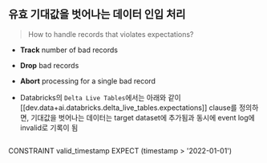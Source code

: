 
## 유효 기대값을 벗어나는 데이터 인입 처리

> How to handle records that violates expectations?
- <b>Track</b> number of bad records
- <b>Drop</b> bad records
- <b>Abort</b> processing for a single bad record


- Databricks의 `Delta Live Tables`에서는 아래와 같이 [[dev.data+ai.databricks.delta_live_tables.expectations]] clause를 정의하면, 기대값을 벗어나는 데이터는 target dataset에 추가됨과 동시에 event log에 invalid로 기록이 됨
  ```sql
CONSTRAINT valid_timestamp EXPECT (timestamp > '2022-01-01')
  ```